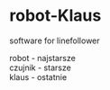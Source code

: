 # robot-Klaus  

software for linefollower

robot - najstarsze  
czujnik - starsze  
klaus - ostatnie  
